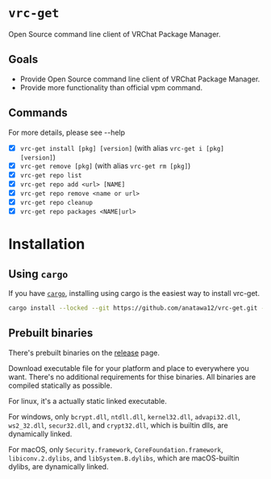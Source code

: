 `vrc-get`
====

Open Source command line client of VRChat Package Manager. 

## Goals

- Provide Open Source command line client of VRChat Package Manager.
- Provide more functionality than official vpm command.

## Commands

For more details, please see --help

- [x] `vrc-get install [pkg] [version]` (with alias `vrc-get i [pkg] [version]`)
- [x] `vrc-get remove [pkg]` (with alias `vrc-get rm [pkg]`)
- [x] `vrc-get repo list`
- [x] `vrc-get repo add <url> [NAME]`
- [x] `vrc-get repo remove <name or url>`
- [x] `vrc-get repo cleanup`
- [x] `vrc-get repo packages <NAME|url>`

# Installation

## Using `cargo`

If you have [`cargo`][cargo], installing using cargo is the easiest way to install vrc-get.

```bash
cargo install --locked --git https://github.com/anatawa12/vrc-get.git --tag <version>
```

## Prebuilt binaries

There's prebuilt binaries on the [release] page.

Download executable file for your platform and place to everywhere you want.
There's no additional requirements for thise binaries. All binaries are compiled statically as possible.

For linux, it's a actually static linked executable.

For windows, only `bcrypt.dll`, `ntdll.dll`, `kernel32.dll`, `advapi32.dll`, `ws2_32.dll`, `secur32.dll`, 
and `crypt32.dll`, which is builtin dlls, are dynamically linked.

For macOS, only `Security.framework`, `CoreFoundation.framework`, `libiconv.2.dylibs`, and `libSystem.B.dylibs`, 
which are macOS-builtin dylibs, are dynamically linked.

[cargo]: https://github.com/rust-lang/cargo/
[release]: https://github.com/anatawa12/vrc-get/releases/latest
